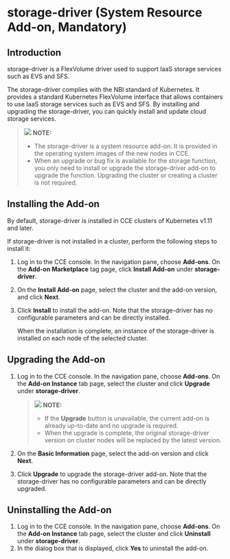 # storage-driver \(System Resource Add-on, Mandatory\)<a name="cce_01_0127"></a>

## Introduction<a name="section25311744154917"></a>

storage-driver is a FlexVolume driver used to support IaaS storage services such as EVS and  SFS.

The  storage-driver  complies with the NBI standard of Kubernetes. It provides a standard  Kubernetes  FlexVolume interface that allows  containers  to use IaaS storage services such as EVS and  SFS. By installing and upgrading the storage-driver, you can quickly install and update cloud storage services.

>![](/images/icon-note.gif) **NOTE:**   
>-   The storage-driver is a system resource add-on. It is provided in the operating system images of the new nodes in CCE.  
>-   When an upgrade or bug fix is available for the storage function, you only need to install or upgrade the storage-driver add-on to upgrade the function. Upgrading the cluster or creating a cluster is not required.  

## Installing the Add-on<a name="section776571919194"></a>

By default, storage-driver is installed in  CCE  clusters of Kubernetes v1.11 and later.

If storage-driver is not installed in a cluster, perform the following steps to install it:

1.  Log in to the CCE console. In the navigation pane, choose  **Add-ons**. On the  **Add-on Marketplace**  tag page, click  **Install Add-on**  under  **storage-driver**.
2.  On the  **Install Add-on**  page, select the cluster and the add-on version, and click  **Next**.
3.  Click  **Install**  to install the add-on. Note that the storage-driver has no configurable parameters and can be directly installed.

    When the installation is complete, an instance of the storage-driver is installed on each node of the selected cluster.


## Upgrading the Add-on<a name="section455343310401"></a>

1.  Log in to the CCE console. In the navigation pane, choose  **Add-ons**. On the  **Add-on Instance**  tab page, select the cluster and click  **Upgrade**  under  **storage-driver**.

    >![](/images/icon-note.gif) **NOTE:**   
    >-   If the  **Upgrade**  button is unavailable, the current add-on is already up-to-date and no upgrade is required.  
    >-   When the upgrade is complete, the original storage-driver version on cluster nodes will be replaced by the latest version.  

2.  On the  **Basic Information**  page, select the add-on version and click  **Next**.
3.  Click  **Upgrade**  to upgrade the storage-driver add-on. Note that the storage-driver has no configurable parameters and can be directly upgraded.

## Uninstalling the Add-on<a name="section20765191931911"></a>

1.  Log in to the CCE console. In the navigation pane, choose  **Add-ons**. On the  **Add-on Instance**  tab page, select the cluster and click  **Uninstall**  under  **storage-driver**.
2.  In the dialog box that is displayed, click  **Yes**  to uninstall the add-on.


